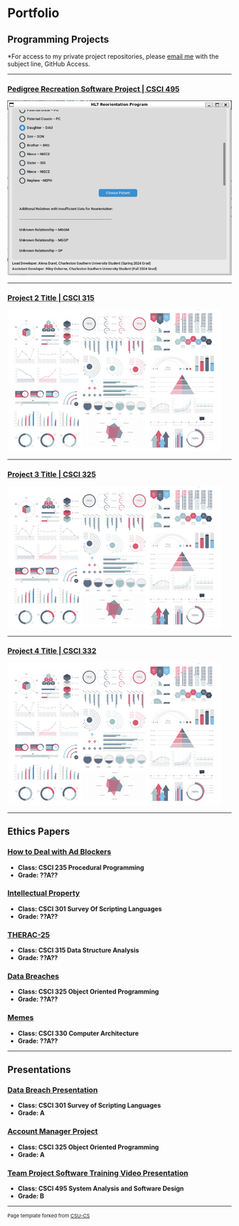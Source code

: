 Portfolio
=========

Programming Projects
--------------------

*For access to my private project repositories, please [email me](mailto:rwosborne@csustudent.net?subject=GitHub%20Access) with the subject line, GitHub Access.

---
### [Pedigree Recreation Software Project | CSCI 495](project1)

![Project 1 Thumbnail Name](images/project1/Project1_thumbnail.PNG)

---
### [Project 2 Title | CSCI 315](project1)

![Project 2 Thumbnail Name](images/dummy_thumbnail.jpg)

---
### [Project 3 Title | CSCI 325](project1)

![Project 3 Thumbnail Name](images/dummy_thumbnail.jpg)

---
### [Project 4 Title | CSCI 332](project1)

![Project 4 Thumbnail Name](images/dummy_thumbnail.jpg)

---

Ethics Papers
-------------

### [How to Deal with Ad Blockers](/pdf/CSCI235_RWOsborne_EthicsPaper.pdf)

-   **Class: CSCI 235 Procedural Programming**  
-   **Grade: ??A??**

### [Intellectual Property](/pdf/CSCI301_RWOsborne_EthicsPaper.pdf)

-   **Class: CSCI 301 Survey Of Scripting Languages** 
-   **Grade: ??A??**

### [THERAC-25](/pdf/CSCI315_RWOsborne_EthicsPaper.pdf)

-   **Class: CSCI 315 Data Structure Analysis** 
-   **Grade: ??A??**

### [Data Breaches](/pdf/CSCI325_RWOsborne_EthicsPaper.pdf)

-   **Class: CSCI 325 Object Oriented Programming** 
-   **Grade: ??A??**

### [Memes](/pdf/CSCI330_RWOsborne_EthicsPaper.pdf)

-   **Class: CSCI 330 Computer Architecture** 
-   **Grade: ??A??**

---

Presentations
-------------

### [Data Breach Presentation](/pdf/CSCI301_Data_Breach_Presentation_RWOsborne.pdf)

- **Class: CSCI 301 Survey of Scripting Languages** 
- **Grade: A**


### [Account Manager Project](https://youtu.be/AyVZVRDA7cY)

- **Class: CSCI 325 Object Oriented Programming** 
- **Grade: A**


### [Team Project Software Training Video Presentation](https://youtu.be/g3Dkl3ZD6rs)

- **Class: CSCI 495 System Analysis and Software Design** 
- **Grade: B**

---

<p style="font-size:11px">Page template forked from <a href="https://github.com/csu-cs/csci-portfolio">CSU-CS</a></p>
<!-- Remove above link if you don't want to attributive -->
